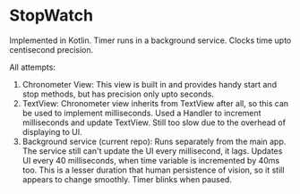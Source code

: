 # StopWatch

Implemented in Kotlin. Timer runs in a background service. Clocks time upto centisecond precision.

All attempts:
1. Chronometer View: This view is built in and provides handy start and stop methods, but has precision only upto seconds.
2. TextView: Chronometer view inherits from TextView after all, so this can be used to implement milliseconds. Used a Handler to increment milliseconds and update
TextView. Still too slow due to the overhead of displaying to UI.
3. Background service (current repo): Runs separately from the main app. The service still can't update the UI every millisecond, it lags. Updates UI every 40 milliseconds, when
time variable is incremented by 40ms too. This is a lesser duration that human persistence of vision, so it still appears to change smoothly. Timer blinks when paused.
